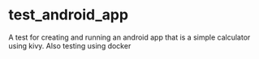 # test_android_app

A test for creating and running an android app that is a simple calculator using kivy. Also testing using docker
